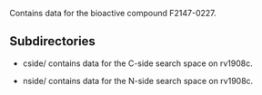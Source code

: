 Contains data for the bioactive compound F2147-0227.

## Subdirectories

- cside/ contains data for the C-side search space on rv1908c.

- nside/ contains data for the N-side search space on rv1908c.

